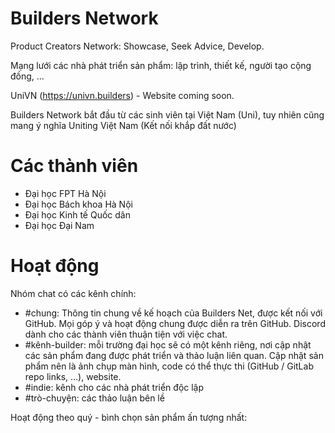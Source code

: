 # Builders Network
Product Creators Network: Showcase, Seek Advice, Develop.

Mạng lưới các nhà phát triển sản phẩm: lập trình, thiết kế, người tạo cộng đồng, ...

UniVN (https://univn.builders) - Website coming soon.

Builders Network bắt đầu từ các sinh viên tại Việt Nam (Uni), tuy nhiên cũng mang ý nghĩa Uniting Việt Nam (Kết nối khắp đất nước)

# Các thành viên

- Đại học FPT Hà Nội
- Đại học Bách khoa Hà Nội
- Đại học Kinh tế Quốc dân
- Đại học Đại Nam

# Hoạt động

Nhóm chat có các kênh chính:
- #chung: Thông tin chung về kế hoạch của Builders Net, được kết nối với GitHub. Mọi góp ý và hoạt động chung được diễn ra trên GitHub. Discord dành cho các thành viên thuận tiện với việc chat.
- #kênh-builder: mỗi trường đại học sẽ có một kênh riêng, nơi cập nhật các sản phẩm đang được phát triển và thảo luận liên quan. Cập nhật sản phẩm nên là ảnh chụp màn hình, code có thể thực thi (GitHub / GitLab repo links, ...), website.
- #indie: kênh cho các nhà phát triển độc lập
- #trò-chuyện: các thảo luận bên lề

Hoạt động theo quý - bình chọn sản phẩm ấn tượng nhất:

